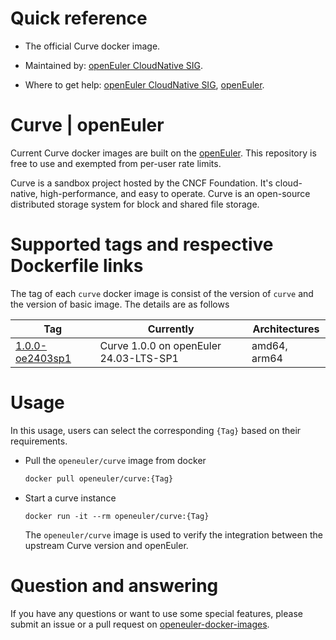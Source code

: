 # Quick reference

- The official Curve docker image.

- Maintained by: [openEuler CloudNative SIG](https://gitee.com/openeuler/cloudnative).

- Where to get help: [openEuler CloudNative SIG](https://gitee.com/openeuler/cloudnative), [openEuler](https://gitee.com/openeuler/community).

# Curve | openEuler
Current Curve docker images are built on the [openEuler](https://repo.openeuler.org/). This repository is free to use and exempted from per-user rate limits.

Curve is a sandbox project hosted by the CNCF Foundation. It's cloud-native, high-performance, and easy to operate. Curve is an open-source distributed storage system for block and shared file storage.

# Supported tags and respective Dockerfile links
The tag of each `curve` docker image is consist of the version of `curve` and the version of basic image. The details are as follows

| Tag                                                                                                                             | Currently                              | Architectures |
|---------------------------------------------------------------------------------------------------------------------------------|----------------------------------------|---------------|
| [1.0.0-oe2403sp1](https://gitee.com/openeuler/openeuler-docker-images/blob/master/Storage/curve/1.0.0/24.03-lts-sp1/Dockerfile) | Curve 1.0.0 on openEuler 24.03-LTS-SP1 | amd64, arm64  |

# Usage
In this usage, users can select the corresponding `{Tag}` based on their requirements.

- Pull the `openeuler/curve` image from docker

	```bash
	docker pull openeuler/curve:{Tag}
	```

- Start a curve instance

    ```
    docker run -it --rm openeuler/curve:{Tag}
    ```
    The `openeuler/curve` image is used to verify the integration between the upstream Curve version and openEuler. 

# Question and answering
If you have any questions or want to use some special features, please submit an issue or a pull request on [openeuler-docker-images](https://gitee.com/openeuler/openeuler-docker-images).